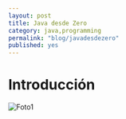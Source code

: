 ```yaml
---
layout: post
title: Java desde Zero 
category: java,programming
permalink: "blog/javadesdezero"
published: yes
---
```


# Introducción

<img class="differentSize30" src="https://w7.pngwing.com/pngs/177/242/png-transparent-plain-old-java-object-programming-language-computer-programming-object-oriented-programming-others-text-logo-computer-programming-thumbnail.png" alt="Foto1" style="margin:auto; display:block;">
